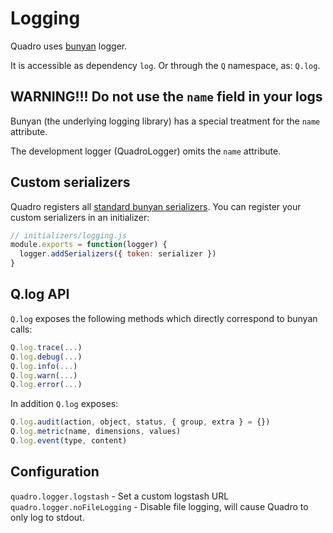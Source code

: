 # Logging

Quadro uses [bunyan](https://github.com/trentm/node-bunyan) logger.

It is accessible as dependency `log`. Or through the `Q` namespace, as: `Q.log`.

## WARNING!!! Do not use the `name` field in your logs

Bunyan (the underlying logging library) has a special treatment for the `name`
attribute.

The development logger (QuadroLogger) omits the `name` attribute.

## Custom serializers

Quadro registers all [standard bunyan serializers](https://github.com/trentm/node-bunyan#standard-serializers). You can register your custom serializers in an initializer:

```js
// initializers/logging.js
module.exports = function(logger) {
  logger.addSerializers({ token: serializer })
}
```

## Q.log API

`Q.log` exposes the following methods which directly correspond to bunyan calls:

```js
Q.log.trace(...)
Q.log.debug(...)
Q.log.info(...)
Q.log.warn(...)
Q.log.error(...)
```

In addition `Q.log` exposes:

```js
Q.log.audit(action, object, status, { group, extra } = {})
Q.log.metric(name, dimensions, values)
Q.log.event(type, content)
```

## Configuration
`quadro.logger.logstash` - Set a custom logstash URL
`quadro.logger.noFileLogging` - Disable file logging, will cause Quadro to only log to stdout.
